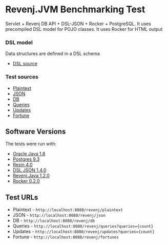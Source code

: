 # Revenj.JVM Benchmarking Test

Servlet + Revenj DB API + DSL-JSON + Rocker + PostgreSQL.
It uses precompiled DSL model for POJO classes.
It uses Rocker for HTML output

### DSL model
Data structures are defined in a DSL schema

 * [DSL source](src/main/java/hello/model.dsl)

### Test sources

 * [Plaintext](src/main/java/hello/PlaintextServlet.java)
 * [JSON](src/main/java/hello/JsonServlet.java)
 * [DB](src/main/java/hello/DbServlet.java)
 * [Queries](src/main/java/hello/QueriesServlet.java)
 * [Updates](src/main/java/hello/UpdatesServlet.java)
 * [Fortune](src/main/java/hello/FortunesServlet.java)

## Software Versions
The tests were run with:

 * [Oracle Java 1.8](https://www.oracle.com/java/)
 * [Postgres 9.3](http://www.postgresql.org/)
 * [Resin 4.0](http://www.caucho.com/)
 * [DSL JSON 1.4.0](http://github.com/ngs-doo/dsl-json)
 * [Revenj.Java 1.2.0](http://github.com/ngs-doo/revenj)
 * [Rocker 0.2.0](https://github.com/fizzed/rocker)

## Test URLs

 * Plaintext - `http://localhost:8080/revenj/plaintext`
 * JSON - `http://localhost:8080/revenj/json`
 * DB - `http://localhost:8080/revenj/db`
 * Queries - `http://localhost:8080/revenj/queries?queries={count}`
 * Updates -  `http://localhost:8080/revenj/updates?queries={count}`
 * Fortune -  `http://localhost:8080/revenj/fortunes`
